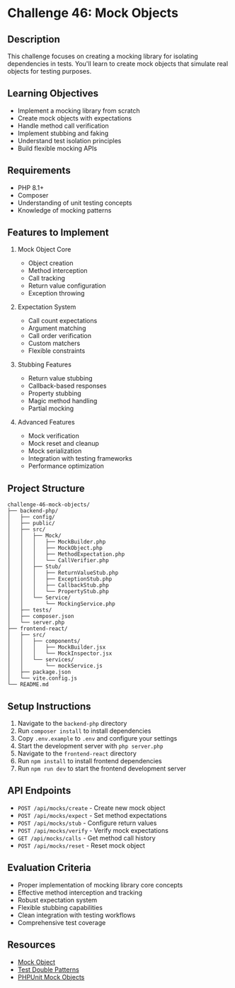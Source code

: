 # Challenge 46: Mock Objects

## Description
This challenge focuses on creating a mocking library for isolating dependencies in tests. You'll learn to create mock objects that simulate real objects for testing purposes.

## Learning Objectives
- Implement a mocking library from scratch
- Create mock objects with expectations
- Handle method call verification
- Implement stubbing and faking
- Understand test isolation principles
- Build flexible mocking APIs

## Requirements
- PHP 8.1+
- Composer
- Understanding of unit testing concepts
- Knowledge of mocking patterns

## Features to Implement
1. Mock Object Core
   - Object creation
   - Method interception
   - Call tracking
   - Return value configuration
   - Exception throwing

2. Expectation System
   - Call count expectations
   - Argument matching
   - Call order verification
   - Custom matchers
   - Flexible constraints

3. Stubbing Features
   - Return value stubbing
   - Callback-based responses
   - Property stubbing
   - Magic method handling
   - Partial mocking

4. Advanced Features
   - Mock verification
   - Mock reset and cleanup
   - Mock serialization
   - Integration with testing frameworks
   - Performance optimization

## Project Structure
```
challenge-46-mock-objects/
├── backend-php/
│   ├── config/
│   ├── public/
│   ├── src/
│   │   ├── Mock/
│   │   │   ├── MockBuilder.php
│   │   │   ├── MockObject.php
│   │   │   ├── MethodExpectation.php
│   │   │   └── CallVerifier.php
│   │   ├── Stub/
│   │   │   ├── ReturnValueStub.php
│   │   │   ├── ExceptionStub.php
│   │   │   ├── CallbackStub.php
│   │   │   └── PropertyStub.php
│   │   └── Service/
│   │       └── MockingService.php
│   ├── tests/
│   ├── composer.json
│   └── server.php
├── frontend-react/
│   ├── src/
│   │   ├── components/
│   │   │   ├── MockBuilder.jsx
│   │   │   └── MockInspector.jsx
│   │   └── services/
│   │       └── mockService.js
│   ├── package.json
│   └── vite.config.js
└── README.md
```

## Setup Instructions
1. Navigate to the `backend-php` directory
2. Run `composer install` to install dependencies
3. Copy `.env.example` to `.env` and configure your settings
4. Start the development server with `php server.php`
5. Navigate to the `frontend-react` directory
6. Run `npm install` to install frontend dependencies
7. Run `npm run dev` to start the frontend development server

## API Endpoints
- `POST /api/mocks/create` - Create new mock object
- `POST /api/mocks/expect` - Set method expectations
- `POST /api/mocks/stub` - Configure return values
- `POST /api/mocks/verify` - Verify mock expectations
- `GET /api/mocks/calls` - Get method call history
- `POST /api/mocks/reset` - Reset mock object

## Evaluation Criteria
- Proper implementation of mocking library core concepts
- Effective method interception and tracking
- Robust expectation system
- Flexible stubbing capabilities
- Clean integration with testing workflows
- Comprehensive test coverage

## Resources
- [Mock Object](https://en.wikipedia.org/wiki/Mock_object)
- [Test Double Patterns](https://martinfowler.com/articles/mocksArentStubs.html)
- [PHPUnit Mock Objects](https://phpunit.readthedocs.io/en/9.5/test-doubles.html)